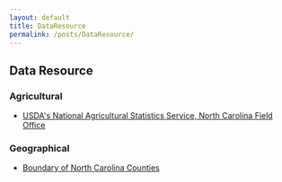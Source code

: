 ```yaml
---
layout: default
title: DataResource
permalink: /posts/DataResource/
---
```


## Data Resource
### Agricultural
- [USDA's National Agricultural Statistics Service, North Carolina Field Office](https://quickstats.nass.usda.gov/)

### Geographical
- [Boundary of North Carolina Counties](https://fusiontables.google.com/DataSource?docid=1Ewx86_38dldGMt-fSKjBELX_VF7kuVz8cbXQ0A#rows:id=1)
